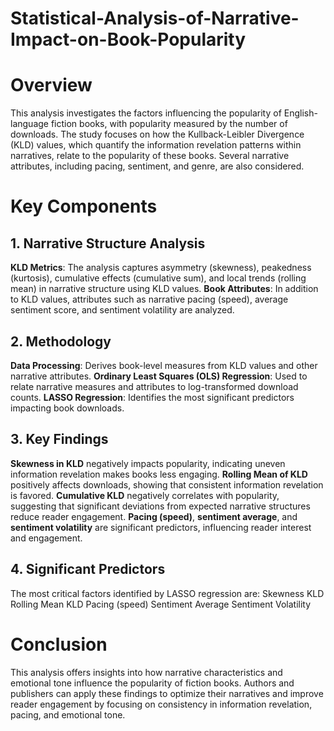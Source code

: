 # Statistical-Analysis-of-Narrative-Impact-on-Book-Popularity

# Overview
This analysis investigates the factors influencing the popularity of English-language fiction books, with popularity measured by the number of downloads. The study focuses on how the Kullback-Leibler Divergence (KLD) values, which quantify the information revelation patterns within narratives, relate to the popularity of these books. Several narrative attributes, including pacing, sentiment, and genre, are also considered.

# Key Components
## 1. Narrative Structure Analysis
**KLD Metrics**: The analysis captures asymmetry (skewness), peakedness (kurtosis), cumulative effects (cumulative sum), and local trends (rolling mean) in narrative structure using KLD values.
**Book Attributes**: In addition to KLD values, attributes such as narrative pacing (speed), average sentiment score, and sentiment volatility are analyzed.

## 2. Methodology
**Data Processing**: Derives book-level measures from KLD values and other narrative attributes.
**Ordinary Least Squares (OLS) Regression**: Used to relate narrative measures and attributes to log-transformed download counts.
**LASSO Regression**: Identifies the most significant predictors impacting book downloads.

## 3. Key Findings
**Skewness in KLD** negatively impacts popularity, indicating uneven information revelation makes books less engaging.
**Rolling Mean of KLD** positively affects downloads, showing that consistent information revelation is favored.
**Cumulative KLD** negatively correlates with popularity, suggesting that significant deviations from expected narrative structures reduce reader engagement.
**Pacing (speed)**, **sentiment average**, and **sentiment volatility** are significant predictors, influencing reader interest and engagement.
## 4. Significant Predictors
The most critical factors identified by LASSO regression are:
Skewness KLD
Rolling Mean KLD
Pacing (speed)
Sentiment Average
Sentiment Volatility

# Conclusion
This analysis offers insights into how narrative characteristics and emotional tone influence the popularity of fiction books. Authors and publishers can apply these findings to optimize their narratives and improve reader engagement by focusing on consistency in information revelation, pacing, and emotional tone.
